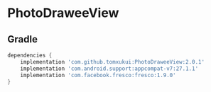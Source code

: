 # PhotoDraweeView

## Gradle
```groovy
dependencies {
    implementation 'com.github.tomxukui:PhotoDraweeView:2.0.1'
    implementation 'com.android.support:appcompat-v7:27.1.1'
    implementation 'com.facebook.fresco:fresco:1.9.0'
}
```